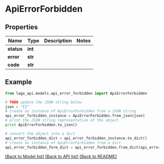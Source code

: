 # ApiErrorForbidden


## Properties

Name | Type | Description | Notes
------------ | ------------- | ------------- | -------------
**status** | **int** |  | 
**error** | **str** |  | 
**code** | **str** |  | 

## Example

```python
from lago_api.models.api_error_forbidden import ApiErrorForbidden

# TODO update the JSON string below
json = "{}"
# create an instance of ApiErrorForbidden from a JSON string
api_error_forbidden_instance = ApiErrorForbidden.from_json(json)
# print the JSON string representation of the object
print ApiErrorForbidden.to_json()

# convert the object into a dict
api_error_forbidden_dict = api_error_forbidden_instance.to_dict()
# create an instance of ApiErrorForbidden from a dict
api_error_forbidden_form_dict = api_error_forbidden.from_dict(api_error_forbidden_dict)
```
[[Back to Model list]](../README.md#documentation-for-models) [[Back to API list]](../README.md#documentation-for-api-endpoints) [[Back to README]](../README.md)


